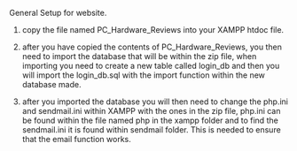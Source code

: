 General Setup for website.

1. copy the file named PC_Hardware_Reviews into your XAMPP htdoc file.

2. after you have copied the contents of PC_Hardware_Reviews, you then need to import the database that will be within the zip file, 
   when importing you need to create a new table called login_db and then you will import the login_db.sql with the import function within the new database made.

3. after you imported the database you will then need to change the php.ini and sendmail.ini within XAMPP with the ones in the zip file, php.ini can be found within
   the file named php in the xampp folder and to find the sendmail.ini it is found within sendmail folder. This is needed to ensure that the email function works.